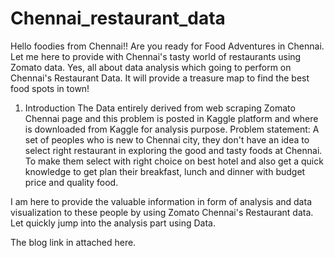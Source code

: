 # Chennai_restaurant_data

Hello foodies from Chennai!! Are you ready for Food Adventures in Chennai. Let me here to provide with Chennai's tasty world of restaurants using Zomato data. Yes, all about data analysis which going to perform on Chennai's Restaurant Data. It will provide a treasure map to find the best food spots in town!


1. Introduction
The Data entirely derived from web scraping Zomato Chennai page and this problem is posted in Kaggle platform and where is downloaded from Kaggle for analysis purpose.
Problem statement:
A set of peoples who is new to Chennai city, they don't have an idea to select right restaurant in exploring the good and tasty foods at Chennai. To make them select with right choice on best hotel and also get a quick knowledge to get plan their breakfast, lunch and dinner with budget price and quality food.


I am here to provide the valuable information in form of analysis and data visualization to these people by using Zomato Chennai's Restaurant data. Let quickly jump into the analysis part using Data.

The blog link in attached here.
